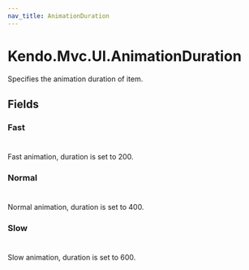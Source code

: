 ```yaml
---
nav_title: AnimationDuration
---
```


# Kendo.Mvc.UI.AnimationDuration
Specifies the animation duration of item.


## Fields


### Fast
#
Fast animation, duration is set to 200.

### Normal
#
Normal animation, duration is set to 400.

### Slow
#
Slow animation, duration is set to 600.




